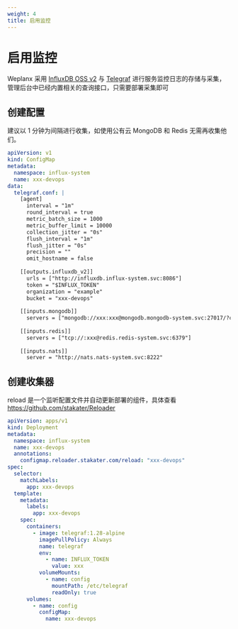 ```yaml
---
weight: 4
title: 启用监控
---
```


# 启用监控

Weplanx 采用 [InfluxDB OSS v2](https://docs.influxdata.com/influxdb/v2/) 与 [Telegraf](https://docs.influxdata.com/telegraf/v1/) 进行服务监控日志的存储与采集，管理后台中已经内置相关的查询接口，只需要部署采集即可

## 创建配置

建议以 1 分钟为间隔进行收集，如使用公有云 MongoDB 和 Redis 无需再收集他们。

```yaml
apiVersion: v1
kind: ConfigMap
metadata:
  namespace: influx-system
  name: xxx-devops
data:
  telegraf.conf: |
    [agent]
      interval = "1m"
      round_interval = true
      metric_batch_size = 1000
      metric_buffer_limit = 10000
      collection_jitter = "0s"
      flush_interval = "1m"
      flush_jitter = "0s"
      precision = ""
      omit_hostname = false
    
    [[outputs.influxdb_v2]]
      urls = ["http://influxdb.influx-system.svc:8086"]
      token = "$INFLUX_TOKEN"
      organization = "example"
      bucket = "xxx-devops"
    
    [[inputs.mongodb]]
      servers = ["mongodb://xxx:xxx@mongodb.mongodb-system.svc:27017/?connect=direct"]
    
    [[inputs.redis]]
      servers = ["tcp://:xxx@redis.redis-system.svc:6379"]
    
    [[inputs.nats]]
      server = "http://nats.nats-system.svc:8222"
```

## 创建收集器

reload 是一个监听配置文件并自动更新部署的组件，具体查看 https://github.com/stakater/Reloader

```yaml
apiVersion: apps/v1
kind: Deployment
metadata:
  namespace: influx-system
  name: xxx-devops
  annotations:
    configmap.reloader.stakater.com/reload: "xxx-devops"
spec:
  selector:
    matchLabels:
      app: xxx-devops
  template:
    metadata:
      labels:
        app: xxx-devops
    spec:
      containers:
        - image: telegraf:1.28-alpine
          imagePullPolicy: Always
          name: telegraf
          env:
            - name: INFLUX_TOKEN
              value: xxx
          volumeMounts:
            - name: config
              mountPath: /etc/telegraf
              readOnly: true
      volumes:
        - name: config
          configMap:
            name: xxx-devops
```